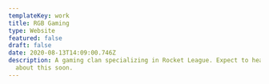 ```yaml
---
templateKey: work
title: RGB Gaming
type: Website
featured: false
draft: false
date: 2020-08-13T14:09:00.746Z
description: A gaming clan specializing in Rocket League. Expect to hear more
  about this soon.
---
```

